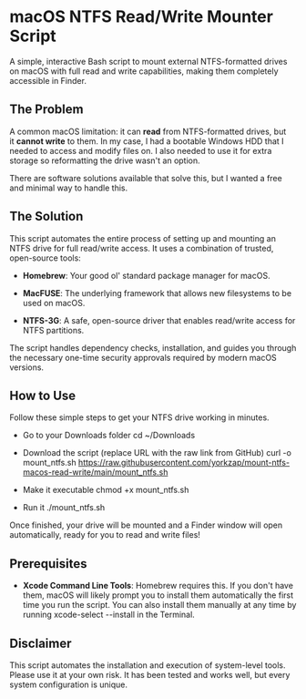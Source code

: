 macOS NTFS Read/Write Mounter Script
====================================

A simple, interactive Bash script to mount external NTFS-formatted drives on macOS with full read and write capabilities, making them completely accessible in Finder.

The Problem
-----------

A common macOS limitation: it can **read** from NTFS-formatted drives, but it **cannot write** to them. In my case, I had a bootable Windows HDD that I needed to access and modify files on. I also needed to use it for extra storage so reformatting the drive wasn't an option.

There are software solutions available that solve this, but I wanted a free and minimal way to handle this.

The Solution
------------

This script automates the entire process of setting up and mounting an NTFS drive for full read/write access. It uses a combination of trusted, open-source tools:

*   **Homebrew**: Your good ol' standard package manager for macOS.
    
*   **MacFUSE**: The underlying framework that allows new filesystems to be used on macOS.
    
*   **NTFS-3G**: A safe, open-source driver that enables read/write access for NTFS partitions.
    

The script handles dependency checks, installation, and guides you through the necessary one-time security approvals required by modern macOS versions.
    

How to Use
----------

Follow these simple steps to get your NTFS drive working in minutes.

- Go to your Downloads folder
cd ~/Downloads

- Download the script (replace URL with the raw link from GitHub)
curl -o mount_ntfs.sh https://raw.githubusercontent.com/yorkzap/mount-ntfs-macos-read-write/main/mount_ntfs.sh

- Make it executable
chmod +x mount_ntfs.sh

- Run it
./mount_ntfs.sh
    

Once finished, your drive will be mounted and a Finder window will open automatically, ready for you to read and write files!

Prerequisites
-------------

*   **Xcode Command Line Tools**: Homebrew requires this. If you don't have them, macOS will likely prompt you to install them automatically the first time you run the script. You can also install them manually at any time by running xcode-select --install in the Terminal.
    

Disclaimer
----------

This script automates the installation and execution of system-level tools. Please use it at your own risk. It has been tested and works well, but every system configuration is unique.
